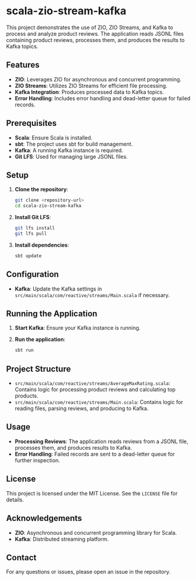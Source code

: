 # scala-zio-stream-kafka

This project demonstrates the use of ZIO, ZIO Streams, and Kafka to process and analyze product reviews. The application reads JSONL files containing product reviews, processes them, and produces the results to Kafka topics.

## Features

- **ZIO**: Leverages ZIO for asynchronous and concurrent programming.
- **ZIO Streams**: Utilizes ZIO Streams for efficient file processing.
- **Kafka Integration**: Produces processed data to Kafka topics.
- **Error Handling**: Includes error handling and dead-letter queue for failed records.

## Prerequisites

- **Scala**: Ensure Scala is installed.
- **sbt**: The project uses sbt for build management.
- **Kafka**: A running Kafka instance is required.
- **Git LFS**: Used for managing large JSONL files.

## Setup

1. **Clone the repository**:
    ```sh
    git clone <repository-url>
    cd scala-zio-stream-kafka
    ```

2. **Install Git LFS**:
    ```sh
    git lfs install
    git lfs pull
    ```

3. **Install dependencies**:
    ```sh
    sbt update
    ```

## Configuration

- **Kafka**: Update the Kafka settings in `src/main/scala/com/reactive/streams/Main.scala` if necessary.

## Running the Application

1. **Start Kafka**: Ensure your Kafka instance is running.

2. **Run the application**:
    ```sh
    sbt run
    ```

## Project Structure

- `src/main/scala/com/reactive/streams/AverageMaxRating.scala`: Contains logic for processing product reviews and calculating top products.
- `src/main/scala/com/reactive/streams/Main.scala`: Contains logic for reading files, parsing reviews, and producing to Kafka.

## Usage

- **Processing Reviews**: The application reads reviews from a JSONL file, processes them, and produces results to Kafka.
- **Error Handling**: Failed records are sent to a dead-letter queue for further inspection.

## License

This project is licensed under the MIT License. See the `LICENSE` file for details.

## Acknowledgements

- **ZIO**: Asynchronous and concurrent programming library for Scala.
- **Kafka**: Distributed streaming platform.

## Contact

For any questions or issues, please open an issue in the repository.